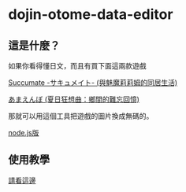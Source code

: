 # dojin-otome-data-editor

## 這是什麼？

如果你看得懂日文，而且有買下面這兩款遊戲

[Succumate -サキュメイト- (與魅魔莉莉姆的同居生活)](https://store.steampowered.com/app/1278390/)

[あまえんぼ (夏日狂想曲：鄉間的難忘回憶)](https://store.steampowered.com/app/1227890/)

那就可以用這個工具把遊戲的圖片換成無碼的。

[node.js版](https://github.com/sk2589822/KaguragamesEventNameRepalcer)

## 使用教學
[請看這邊](https://sk2589822.github.io/dojin-otome-data-editor/#/Instruction)
